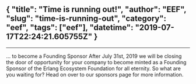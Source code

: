 {
  "title": "Time is running out!",
  "author": "EEF",
  "slug": "time-is-running-out",
  "category": "eef",
  "tags": ["eef"],
  "datetime": "2019-07-17T22:24:21.605755Z"
}
---
---
… to become a Founding Sponsor After July 31st, 2019 we will be closing the door of opportunity for your company to become minted as a Founding Sponsor of the Erlang Ecosystem Foundation for all eternity. So what are you waiting for? Head on over to our sponsors page for more information.
